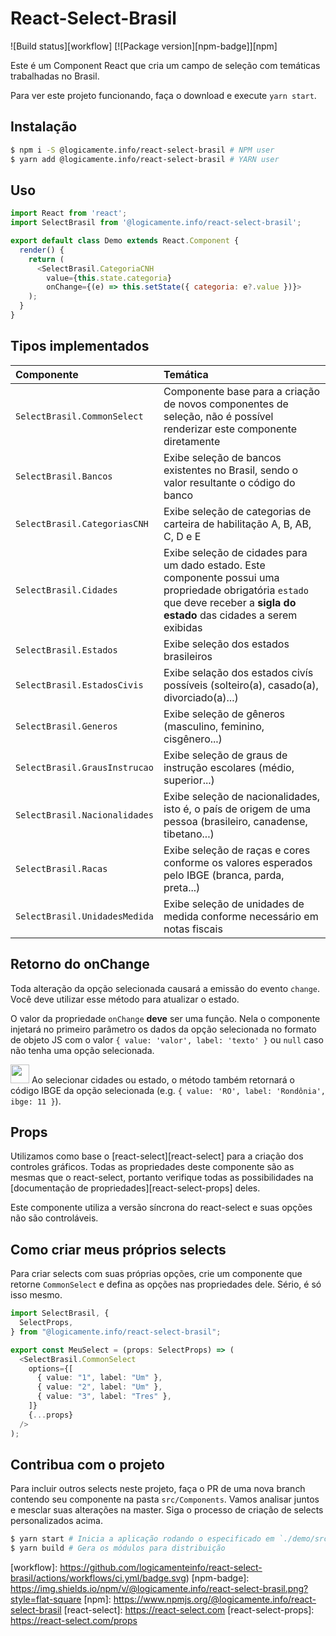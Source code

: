 # React-Select-Brasil

![Build status][workflow]
[![Package version][npm-badge]][npm]

Este é um Component React que cria um campo de seleção com temáticas trabalhadas no Brasil.

Para ver este projeto funcionando, faça o download e execute `yarn start`.

## Instalação

```bash
$ npm i -S @logicamente.info/react-select-brasil # NPM user
$ yarn add @logicamente.info/react-select-brasil # YARN user
```

## Uso

```js
import React from 'react';
import SelectBrasil from '@logicamente.info/react-select-brasil';

export default class Demo extends React.Component {
  render() {
    return (
      <SelectBrasil.CategoriaCNH
        value={this.state.categoria}
        onChange={(e) => this.setState({ categoria: e?.value })}>
    );
  }
}
```

## Tipos implementados

| Componente                    | Temática                                                                                                                                                                      |
| :---------------------------- | :---------------------------------------------------------------------------------------------------------------------------------------------------------------------------- |
| `SelectBrasil.CommonSelect`   | Componente base para a criação de novos componentes de seleção, não é possível renderizar este componente diretamente                                                         |
| `SelectBrasil.Bancos`         | Exibe seleção de bancos existentes no Brasil, sendo o valor resultante o código do banco                                                                                      |
| `SelectBrasil.CategoriasCNH`  | Exibe seleção de categorias de carteira de habilitação A, B, AB, C, D e E                                                                                                     |
| `SelectBrasil.Cidades`        | Exibe seleção de cidades para um dado estado. Este componente possui uma propriedade obrigatória `estado` que deve receber a **sigla do estado** das cidades a serem exibidas |
| `SelectBrasil.Estados`        | Exibe seleção dos estados brasileiros                                                                                                                                         |
| `SelectBrasil.EstadosCivis`   | Exibe selação dos estados civís possíveis (solteiro(a), casado(a), divorciado(a)...)                                                                                          |
| `SelectBrasil.Generos`        | Exibe seleção de gêneros (masculino, feminino, cisgênero...)                                                                                                                  |
| `SelectBrasil.GrausInstrucao` | Exibe seleção de graus de instrução escolares (médio, superior...)                                                                                                            |
| `SelectBrasil.Nacionalidades` | Exibe seleção de nacionalidades, isto é, o país de origem de uma pessoa (brasileiro, canadense, tibetano...)                                                                  |
| `SelectBrasil.Racas`          | Exibe seleção de raças e cores conforme os valores esperados pelo IBGE (branca, parda, preta...)                                                                              |
| `SelectBrasil.UnidadesMedida` | Exibe seleção de unidades de medida conforme necessário em notas fiscais                                                                                                      |

## Retorno do onChange

Toda alteração da opção selecionada causará a emissão do evento `change`. Você deve utilizar esse método para atualizar o estado.

O valor da propriedade `onChange` **deve** ser uma função. Nela o componente injetará no primeiro parâmetro os dados da opção selecionada no formato de objeto JS com o valor `{ value: 'valor', label: 'texto' }` ou `null` caso não tenha uma opção selecionada.

<img src="https://media0.giphy.com/media/PmGGX8KEaNF4dIL06c/giphy.gif?cid=ecf05e47q6thxh6fbz1400ww48uttopgo1pgp6clzvlv127x&rid=giphy.gif&ct=g" style="width: 30px"> Ao selecionar cidades ou estado, o método também retornará o código IBGE da opção selecionada (e.g. `{ value: 'RO', label: 'Rondônia', ibge: 11 }`).

## Props

Utilizamos como base o [react-select][react-select] para a criação dos controles gráficos. Todas as propriedades deste componente são as mesmas que o react-select, portanto verifique todas as possibilidades na [documentação de propriedades][react-select-props] deles.

Este componente utiliza a versão síncrona do react-select e suas opções não são controláveis.

## Como criar meus próprios selects

Para criar selects com suas próprias opções, crie um componente que retorne `CommonSelect` e defina as opções nas propriedades dele. Sério, é só isso mesmo.

```ts
import SelectBrasil, {
  SelectProps,
} from "@logicamente.info/react-select-brasil";

export const MeuSelect = (props: SelectProps) => (
  <SelectBrasil.CommonSelect
    options={[
      { value: "1", label: "Um" },
      { value: "2", label: "Um" },
      { value: "3", label: "Tres" },
    ]}
    {...props}
  />
);
```

## Contribua com o projeto

Para incluir outros selects neste projeto, faça o PR de uma nova branch contendo seu componente na pasta `src/Components`. Vamos analisar juntos e mesclar suas alterações na master. Siga o processo de criação de selects personalizados acima.

```bash
$ yarn start # Inicia a aplicação rodando o especificado em `./demo/src/index.js`
$ yarn build # Gera os módulos para distribuição
```

[workflow]: https://github.com/logicamenteinfo/react-select-brasil/actions/workflows/ci.yml/badge.svg)
[npm-badge]: https://img.shields.io/npm/v/@logicamente.info/react-select-brasil.png?style=flat-square
[npm]: https://www.npmjs.org/@logicamente.info/react-select-brasil
[react-select]: https://react-select.com
[react-select-props]: https://react-select.com/props
